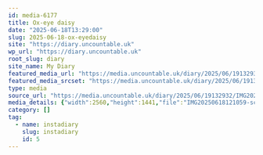 ```yaml
---
id: media-6177
title: Ox-eye daisy
date: "2025-06-18T13:29:00"
slug: 2025-06-18-ox-eyedaisy
site: "https://diary.uncountable.uk"
wp_url: "https://diary.uncountable.uk"
root_slug: diary
site_name: My Diary
featured_media_url: "https://media.uncountable.uk/diary/2025/06/19132932/IMG20250618121059-scaled.webp"
featured_media_srcset: "https://media.uncountable.uk/diary/2025/06/19132932/IMG20250618121059-300x169.webp 300w, https://media.uncountable.uk/diary/2025/06/19132932/IMG20250618121059-1024x576.webp 1024w, https://media.uncountable.uk/diary/2025/06/19132932/IMG20250618121059-150x150.webp 150w, https://media.uncountable.uk/diary/2025/06/19132932/IMG20250618121059-640x360.webp 640w, https://media.uncountable.uk/diary/2025/06/19132932/IMG20250618121059-scaled.webp 2560w"
type: media
source_url: "https://media.uncountable.uk/diary/2025/06/19132932/IMG20250618121059-scaled.webp"
media_details: {"width":2560,"height":1441,"file":"IMG20250618121059-scaled.webp","filesize":249020,"sizes":{"medium":{"file":"IMG20250618121059-300x169.webp","width":300,"height":169,"filesize":16356,"mime_type":"image/webp","source_url":"https://media.uncountable.uk/diary/2025/06/19132932/IMG20250618121059-300x169.webp"},"large":{"file":"IMG20250618121059-1024x576.webp","width":1024,"height":576,"filesize":79486,"mime_type":"image/webp","source_url":"https://media.uncountable.uk/diary/2025/06/19132932/IMG20250618121059-1024x576.webp"},"thumbnail":{"file":"IMG20250618121059-150x150.webp","width":150,"height":150,"filesize":10976,"mime_type":"image/webp","source_url":"https://media.uncountable.uk/diary/2025/06/19132932/IMG20250618121059-150x150.webp"},"mobwidth":{"file":"IMG20250618121059-640x360.webp","width":640,"height":360,"filesize":39990,"mime_type":"image/webp","source_url":"https://media.uncountable.uk/diary/2025/06/19132932/IMG20250618121059-640x360.webp"},"full":{"file":"IMG20250618121059-scaled.webp","width":2560,"height":1441,"mime_type":"image/webp","source_url":"https://media.uncountable.uk/diary/2025/06/19132932/IMG20250618121059-scaled.webp"}},"image_meta":{"aperture":"0","credit":"","camera":"","caption":"","created_timestamp":"0","copyright":"","focal_length":"0","iso":"0","shutter_speed":"0","title":"","orientation":"0","keywords":[]},"original_image":"IMG20250618121059.webp"}
category: []
tag:
  - name: instadiary
    slug: instadiary
    id: 5
---
```



